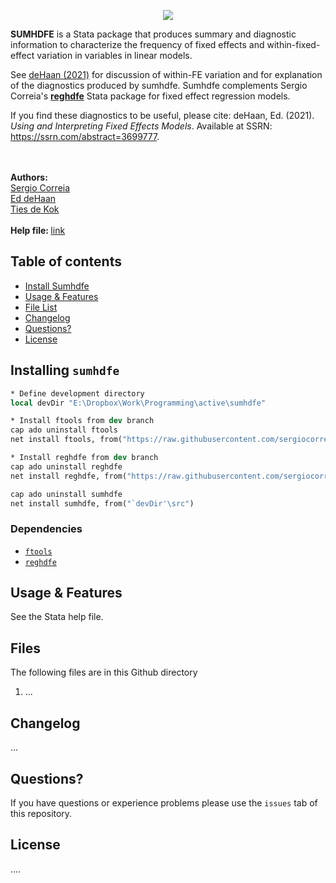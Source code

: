 <p align="center">  
 <a href="https://opensource.org/licenses/MIT"><img src="https://img.shields.io/badge/license-MIT-blue.svg"></a>
</p>

<p align="left">
  <strong>SUMHDFE</strong> is a Stata package that produces summary and diagnostic information to characterize the frequency of fixed effects and within-fixed-effect variation in variables in linear models.  
 
See <a href="https://papers.ssrn.com/sol3/papers.cfm?abstract_id=3699777">deHaan (2021)</a> for discussion of within-FE variation and for explanation of the diagnostics produced by sumhdfe. Sumhdfe complements Sergio Correia's <a href="https://github.com/sergiocorreia/reghdfe"><strong>reghdfe</strong></a> Stata package for fixed effect regression models.
   
   
If you find these diagnostics to be useful, please cite: deHaan, Ed. (2021). *Using and Interpreting Fixed Effects Models*. Available at SSRN: https://ssrn.com/abstract=3699777.
   
 <br> <br>
  <span><strong>Authors:</strong> <br>
  <a href="http://scorreia.com/">Sergio Correia</a><br>
  <a href="https://foster.uw.edu/faculty-research/directory/ed-dehaan/">Ed deHaan</a><br>
  <a href="http://www.TiesdeKok.com">Ties de Kok</a><br>
  </span><br>
  <span><strong>Help file: </strong><a href="#">link</a></span>
</p>

## Table of contents

  * [Install Sumhdfe](#install) 
  * [Usage & Features](#using)
  * [File List](#files)
  * [Changelog](#changelog)
  * [Questions?](#questions)
  * [License](#license)


## Installing `sumhdfe`

```stata
* Define development directory
local devDir "E:\Dropbox\Work\Programming\active\sumhdfe"

* Install ftools from dev branch
cap ado uninstall ftools
net install ftools, from("https://raw.githubusercontent.com/sergiocorreia/ftools/groupreg/src/")

* Install reghdfe from dev branch
cap ado uninstall reghdfe
net install reghdfe, from("https://raw.githubusercontent.com/sergiocorreia/reghdfe/reghdfe6/src/")

cap ado uninstall sumhdfe
net install sumhdfe, from("`devDir'\src")
```



### **Dependencies**

- [`ftools`](http://scorreia.com/software/ftools/)
- [`reghdfe`](http://scorreia.com/software/reghdfe/)




<h2 id="using">Usage & Features</h2>

<!--- You can use `sumhdfe` in the following way: --->

See the Stata help file.

<h2 id="files">Files</h2>

The following files are in this Github directory

1) ...


<h2 id="changelog">Changelog</h2>

...
    
<h2 id="questions">Questions?</h2>

If you have questions or experience problems please use the `issues` tab of this repository.   

<h2 id="license">License</h2>  
....

